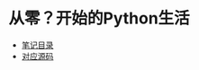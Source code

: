 # 从零？开始的Python生活


+ [笔记目录](https://github.com/SmartFox97/PythonPractice/tree/master/noteBook)
+ [对应源码](https://github.com/SmartFox97/PythonPractice/tree/master/src)
